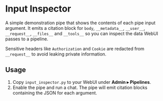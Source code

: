 # Input Inspector
A simple demonstration pipe that shows the contents of each pipe input argument.
It emits a citation block for `body`, `__metadata__`, `__user__`, `__request__`,
`__files__` and `__tools__` so you can inspect the data WebUI passes to a
pipeline.

Sensitive headers like `Authorization` and `Cookie` are redacted from
`__request__` to avoid leaking private information.

## Usage
1. Copy `input_inspector.py` to your WebUI under **Admin ▸ Pipelines**.
2. Enable the pipe and run a chat. The pipe will emit citation blocks containing
the JSON for each argument.
